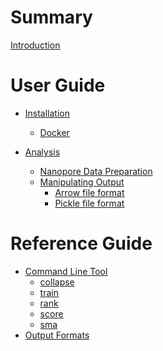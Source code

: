 # Summary

[Introduction](./intro.md)

# User Guide

- [Installation](./installation.md)
  - [Docker](./docker.md)

- [Analysis]()
  - [Nanopore Data Preparation]()
  - [Manipulating Output]()
    - [Arrow file format](./arrow.md)
    - [Pickle file format](./pickle.md)

# Reference Guide

- [Command Line Tool]()
  - [collapse]()
  - [train]()
  - [rank]()
  - [score]()
  - [sma]()
- [Output Formats]()
